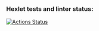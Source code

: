 ### Hexlet tests and linter status:
[![Actions Status](https://github.com/Kirilldid/frontend-project-lvl1/workflows/hexlet-check/badge.svg)](https://github.com/Kirilldid/frontend-project-lvl1/actions)